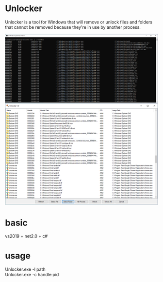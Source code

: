 # Unlocker
Unlocker is a tool for Windows that will remove or unlock files and folders that cannot be removed because they're in use by another process.

![Screenshot](Capture.PNG)
![Screenshot](CaptureGui.PNG)

# basic
vs2019 + net2.0 + c#

# usage
Unlocker.exe -l path  
Unlocker.exe -c handle:pid
